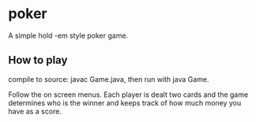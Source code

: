 # poker
A simple hold -em style poker game.

## How to play
compile to source: javac Game.java, then run with java Game.

Follow the on screen menus.  Each player is dealt two cards and the game determines who is the winner and keeps track of how much money you have as a score.
